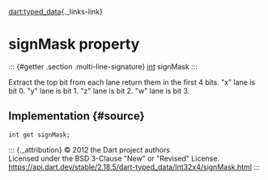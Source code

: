 [dart:typed\_data](../../dart-typed_data/dart-typed_data-library){._links-link}

signMask property
=================

::: {#getter .section .multi-line-signature}
[int](../../dart-core/int-class) signMask
:::

Extract the top bit from each lane return them in the first 4 bits.
\"x\" lane is bit 0. \"y\" lane is bit 1. \"z\" lane is bit 2. \"w\"
lane is bit 3.

Implementation {#source}
--------------

``` {.language-dart data-language="dart"}
int get signMask;
```

::: {._attribution}
© 2012 the Dart project authors\
Licensed under the BSD 3-Clause \"New\" or \"Revised\" License.\
<https://api.dart.dev/stable/2.18.5/dart-typed_data/Int32x4/signMask.html>
:::

